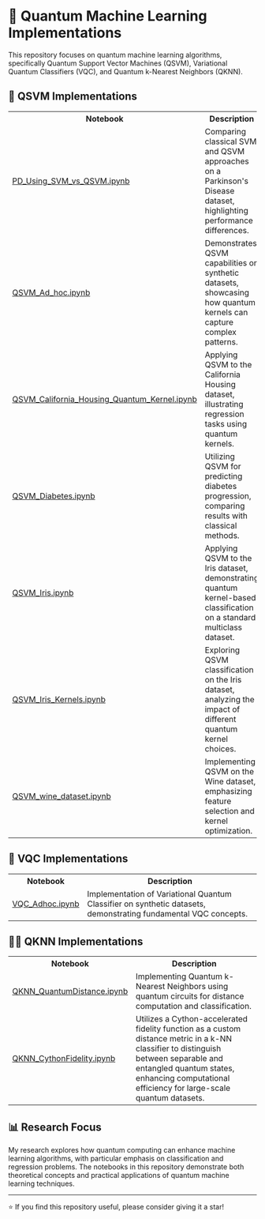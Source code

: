 # 🧪 Quantum Machine Learning Implementations

This repository focuses on quantum machine learning algorithms, specifically Quantum Support Vector Machines (QSVM), Variational Quantum Classifiers (VQC), and Quantum k-Nearest Neighbors (QKNN).

## 🔬 QSVM Implementations

<table>
  <tr>
    <th>Notebook</th>
    <th>Description</th>
  </tr>
  <tr>
    <td><a href="https://github.com/VikasGarg-Dir/Quantum_ML/blob/main/QSVM/PD_Using_SVM_vs_QSVM.ipynb">PD_Using_SVM_vs_QSVM.ipynb</a></td>
    <td>Comparing classical SVM and QSVM approaches on a Parkinson's Disease dataset, highlighting performance differences.</td>
  </tr>
  <tr>
    <td><a href="https://github.com/VikasGarg-Dir/Quantum_ML/blob/main/QSVM/QSVM_Ad_hoc.ipynb">QSVM_Ad_hoc.ipynb</a></td>
    <td>Demonstrates QSVM capabilities on synthetic datasets, showcasing how quantum kernels can capture complex patterns.</td>
  </tr>
  <tr>
    <td><a href="https://github.com/VikasGarg-Dir/Quantum_ML/blob/main/QSVM/QSVM_California_Housing_Quantum_Kernel.ipynb">QSVM_California_Housing_Quantum_Kernel.ipynb</a></td>
    <td>Applying QSVM to the California Housing dataset, illustrating regression tasks using quantum kernels.</td>
  </tr>
  <tr>
    <td><a href="https://github.com/VikasGarg-Dir/Quantum_ML/blob/main/QSVM/QSVM_Diabetes.ipynb">QSVM_Diabetes.ipynb</a></td>
    <td>Utilizing QSVM for predicting diabetes progression, comparing results with classical methods.</td>
  </tr>
  <tr> 
    <td><a href="https://github.com/VikasGarg-Dir/Quantum_ML/blob/main/QSVM/QSVM_Iris.ipynb">QSVM_Iris.ipynb</a></td> 
    <td>Applying QSVM to the Iris dataset, demonstrating quantum kernel-based classification on a standard multiclass dataset.</td>
  </tr>
  <tr>
    <td><a href="https://github.com/VikasGarg-Dir/Quantum_ML/blob/main/QSVM/QSVM_Iris_Kernels.ipynb">QSVM_Iris_Kernels.ipynb</a></td>
    <td>Exploring QSVM classification on the Iris dataset, analyzing the impact of different quantum kernel choices.</td>
  </tr>
  <tr>
    <td><a href="https://github.com/VikasGarg-Dir/Quantum_ML/blob/main/QSVM/QSVM_wine_dataset.ipynb">QSVM_wine_dataset.ipynb</a></td>
    <td>Implementing QSVM on the Wine dataset, emphasizing feature selection and kernel optimization.</td>
  </tr>
</table>

## 🧬 VQC Implementations

<table>
  <tr>
    <th>Notebook</th>
    <th>Description</th>
  </tr>
  <tr>
    <td><a href="https://github.com/VikasGarg-Dir/Quantum_ML/blob/main/VQC/VQC_Ad_hoc.ipynb">VQC_Adhoc.ipynb</a></td>
    <td>Implementation of Variational Quantum Classifier on synthetic datasets, demonstrating fundamental VQC concepts.</td>
  </tr>
</table>

## 🧑‍🔬 QKNN Implementations

<table>
  <tr>
    <th>Notebook</th>
    <th>      Description</th>
  </tr>
  <tr>
    <td><a href="https://github.com/VikasGarg-Dir/Quantum_ML/blob/main/QKNN/QKNN_QuantumDistance.ipynb">QKNN_QuantumDistance.ipynb</a></td>
    <td>Implementing Quantum k-Nearest Neighbors using quantum circuits for distance computation and classification.</td>
  </tr>
  <tr> 
    <td><a href="https://github.com/VikasGarg-Dir/Quantum_ML/blob/main/QKNN/QKNN_CythonFidelity.ipynb">QKNN_CythonFidelity.ipynb</a></td>          <td>Utilizes a Cython-accelerated fidelity function as a custom distance metric in a k-NN classifier to distinguish between separable and entangled quantum states, enhancing computational efficiency for large-scale quantum datasets.</td>
  </tr>
</table>

## 📊 Research Focus

My research explores how quantum computing can enhance machine learning algorithms, with particular emphasis on classification and regression problems. The notebooks in this repository demonstrate both theoretical concepts and practical applications of quantum machine learning techniques.

---

⭐ If you find this repository useful, please consider giving it a star!
